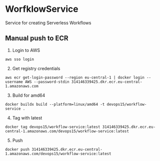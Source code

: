 # WorfklowService
Service for creating Serverless Workflows

## Manual push to ECR
1. Login to AWS
```
aws sso login
```
2. Get registry credentials
```
aws ecr get-login-password --region eu-central-1 | docker login --username AWS --password-stdin 314146339425.dkr.ecr.eu-central-1.amazonaws.com
```
3. Build for amd64
```
docker buildx build --platform=linux/amd64 -t devops15/workflow-service .
````
4. Tag with latest
```
docker tag devops15/workflow-service:latest 314146339425.dkr.ecr.eu-central-1.amazonaws.com/devops15/workflow-service:latest
```
5. Push
```
docker push 314146339425.dkr.ecr.eu-central-1.amazonaws.com/devops15/workflow-service:latest
```
